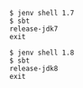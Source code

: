 
```
$ jenv shell 1.7
$ sbt
release-jdk7
exit
```

```
$ jenv shell 1.8
$ sbt
release-jdk8
exit
```
